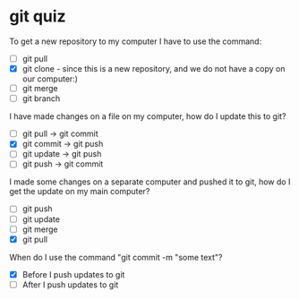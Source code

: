 # git quiz 

To get a new repository to my computer I have to use the command:
- [ ] git pull 
- [x] git clone - since this is a new repository, and we do not have a copy on our computer:)
- [ ] git merge
- [ ] git branch

I have made changes on a file on my computer, how do I update this to git?
- [ ] git pull -> git commit
- [x] git commit -> git push
- [ ] git update -> git push
- [ ] git push -> git commit

I made some changes on a separate computer and pushed it to git, how do I get the update on my main computer?
- [ ] git push
- [ ] git update
- [ ] git merge
- [x] git pull

When do I use the command "git commit -m "some text"?
- [x] Before I push updates to git
- [ ] After I push updates to git